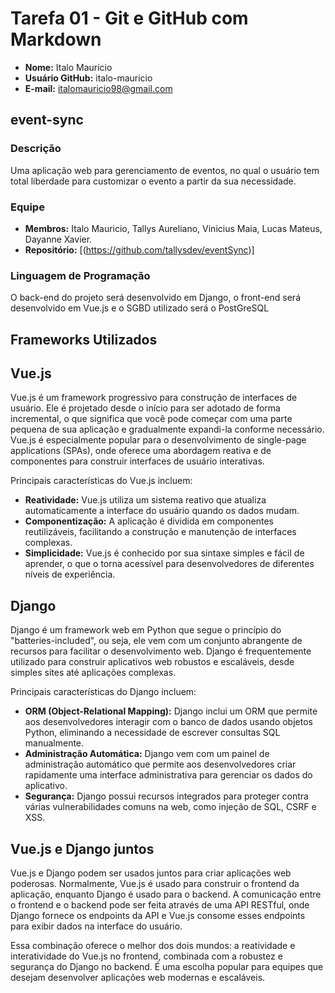 # Tarefa 01 - Git e GitHub com Markdown

- **Nome:** Italo Mauricio
- **Usuário GitHub:** italo-mauricio
- **E-mail:** italomauricio98@gmail.com

## event-sync

### Descrição
Uma aplicação web para gerenciamento de eventos, no qual o usuário tem total liberdade para customizar o evento a partir da sua necessidade. 

### Equipe
- **Membros:** Italo Mauricio, Tallys Aureliano, Vinicius Maia, Lucas Mateus, Dayanne Xavier.
- **Repositório:** [(https://github.com/tallysdev/eventSync)]

### Linguagem de Programação
O back-end do projeto será desenvolvido em Django, o front-end será desenvolvido em Vue.js e o SGBD utilizado será o PostGreSQL

## Frameworks Utilizados
## Vue.js

Vue.js é um framework progressivo para construção de interfaces de usuário. Ele é projetado desde o início para ser adotado de forma incremental, o que significa que você pode começar com uma parte pequena de sua aplicação e gradualmente expandi-la conforme necessário. Vue.js é especialmente popular para o desenvolvimento de single-page applications (SPAs), onde oferece uma abordagem reativa e de componentes para construir interfaces de usuário interativas.

Principais características do Vue.js incluem:

- **Reatividade:** Vue.js utiliza um sistema reativo que atualiza automaticamente a interface do usuário quando os dados mudam.
- **Componentização:** A aplicação é dividida em componentes reutilizáveis, facilitando a construção e manutenção de interfaces complexas.
- **Simplicidade:** Vue.js é conhecido por sua sintaxe simples e fácil de aprender, o que o torna acessível para desenvolvedores de diferentes níveis de experiência.

## Django

Django é um framework web em Python que segue o princípio do "batteries-included", ou seja, ele vem com um conjunto abrangente de recursos para facilitar o desenvolvimento web. Django é frequentemente utilizado para construir aplicativos web robustos e escaláveis, desde simples sites até aplicações complexas.

Principais características do Django incluem:

- **ORM (Object-Relational Mapping):** Django inclui um ORM que permite aos desenvolvedores interagir com o banco de dados usando objetos Python, eliminando a necessidade de escrever consultas SQL manualmente.
- **Administração Automática:** Django vem com um painel de administração automático que permite aos desenvolvedores criar rapidamente uma interface administrativa para gerenciar os dados do aplicativo.
- **Segurança:** Django possui recursos integrados para proteger contra várias vulnerabilidades comuns na web, como injeção de SQL, CSRF e XSS.

## Vue.js e Django juntos

Vue.js e Django podem ser usados juntos para criar aplicações web poderosas. Normalmente, Vue.js é usado para construir o frontend da aplicação, enquanto Django é usado para o backend. A comunicação entre o frontend e o backend pode ser feita através de uma API RESTful, onde Django fornece os endpoints da API e Vue.js consome esses endpoints para exibir dados na interface do usuário.

Essa combinação oferece o melhor dos dois mundos: a reatividade e interatividade do Vue.js no frontend, combinada com a robustez e segurança do Django no backend. É uma escolha popular para equipes que desejam desenvolver aplicações web modernas e escaláveis.
